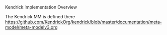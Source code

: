 
Kendrick Implementation Overview

The Kendrick MM is defined there 
https://github.com/KendrickOrg/kendrick/blob/master/documentation/meta-model/meta-modelv3.org






